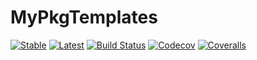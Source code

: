 # MyPkgTemplates

[![Stable](https://img.shields.io/badge/docs-stable-blue.svg)](https://garborg.github.io/MyPkgTemplates.jl/stable)
[![Latest](https://img.shields.io/badge/docs-latest-blue.svg)](https://garborg.github.io/MyPkgTemplates.jl/latest)
[![Build Status](https://travis-ci.com/garborg/MyPkgTemplates.jl.svg?branch=master)](https://travis-ci.com/garborg/MyPkgTemplates.jl)
[![Codecov](https://codecov.io/gh/garborg/MyPkgTemplates.jl/branch/master/graph/badge.svg)](https://codecov.io/gh/garborg/MyPkgTemplates.jl)
[![Coveralls](https://coveralls.io/repos/github/garborg/MyPkgTemplates.jl/badge.svg?branch=master)](https://coveralls.io/github/garborg/MyPkgTemplates.jl?branch=master)
